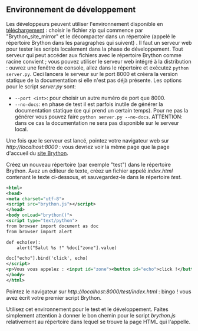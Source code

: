 Environnement de développement
------------------------------

Les développeurs peuvent utiliser l'environnement disponible en
[téléchargement](https://github.com/brython-dev/brython/releases) : choisir
le fichier zip qui commence par "Brython\_site\_mirror" et le décompacter
dans un répertoire (appelé le répertoire Brython dans les paragraphes qui
suivent)
.
Il faut un serveur web pour tester les scripts localement dans la phase de
développement. Tout serveur qui peut accéder aux fichiers avec le répertoire
Brython comme racine convient ; vous pouvez utiliser le serveur web intégré à
la distribution : ouvrez une fenêtre de console, allez dans le répertoire et
exécutez `python server.py`. Ceci lancera le serveur sur le port 8000 et
créera la version statique de la documentation si elle n'est pas déjà
présente. Les options pour le script *server.py* sont:

* `--port <int>`: pour choisir un autre numéro de port que 8000.
* `--no-docs`: en phase de test il est parfois inutile de générer la
documentation statique (ce qui prend un certain temps). Pour ne pas la générer
vous pouvez faire `python server.py --no-docs`. ATTENTION: dans ce cas
la documentation ne sera pas disponible sur le serveur local.

Une fois que le serveur est lancé, pointez votre navigateur web sur
_http://localhost:8000_ : vous devriez voir la même page que la page
d'accueil du [site Brython](http://www.brython.info).

Créez un nouveau répertoire (par exemple "test") dans le répertoire Brython.
Avez un éditeur de texte, créez un fichier appelé _index.html_ contenant le
texte ci-dessous, et sauvegardez-le dans le répertoire _test_.

```xml
<html>
<head>
<meta charset="utf-8">
<script src="brython.js"></script>
</head>
<body onLoad="brython()">
<script type="text/python">
from browser import document as doc
from browser import alert

def echo(ev):
    alert("Salut %s !" %doc["zone"].value)

doc["echo"].bind('click', echo)
</script>
<p>Vous vous appelez : <input id="zone"><button id="echo">click !</button>
</body>
</html>
```

Pointez le navigateur sur _http://localhost:8000/test/index.html_ : bingo !
vous avez écrit votre premier script Brython.

Utilisez cet environnement pour le test et le développement. Faites simplement
attention à donner le bon chemin pour le script _brython.js_ relativement au
répertoire dans lequel se trouve la page HTML qui l'appelle.


